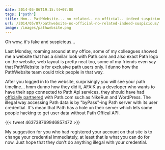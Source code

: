 ```yaml
---
date: 2014-05-06T19:15:44+07:00
tags: ["path"]
title: Hmm.. PathWebsite... no related.. no official.. indeed suspicious
url: /2014/05/07/pathwebsite-no-official-no-related-indeed-suspicious/
image: /images/pathwebsite.png
---
```


Oh wow, it's fake and suspicious...

Last Monday, roaming around at my office, some of my colleagues showed me a website that has a similar look with Path.com and also exact Path logo on the website, web layout is pretty neat too, some of my friends even say that PathWebsite is for exclusive path users only. I dunno how the PathWebsite team could trick people in that way.

After you logged in to the website, surprisingly you will see your path timeline... hmm dunno how they did it, AFAIK as a developer who wants to have their app connected to Path Api services, they should have had [officially partnered](https://path.com/blog/58069023326/expanding-our-api-and-helping-our-users-share-even-more) with Path.com such as NikeRun and WordPress. The illegal way accessing Path data is by "byPass"-ing Path server with its user credential. It's mean that Path has a hole on their server which lets some people hacking to get user data without Path Offical API.

{{< tweet 463738769946857472 >}}

My suggestion for you who had registered your account on that site is to change your credential immediately, at least that is what you can do for now. Just hope that they don't do anything illegal with your credential.